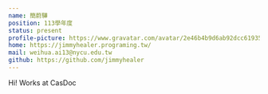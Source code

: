 ```yaml
---
name: 簡蔚驊
position: 113學年度
status: present
profile-picture: https://www.gravatar.com/avatar/2e46b4b9d6ab92dcc61935383605b900?s=200
home: https://jimmyhealer.programing.tw/
mail: weihua.ai13@nycu.edu.tw
github: https://github.com/jimmyhealer
---
```

Hi! Works at CasDoc
